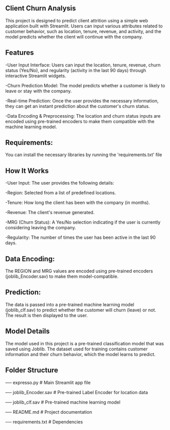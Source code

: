## Client Churn Analysis
This project is designed to predict client attrition using a simple web application built with Streamlit. 
Users can input various attributes related to customer behavior, such as location, tenure, revenue, and activity, and the model predicts whether the client will continue with the company.

## Features

-User Input Interface:
Users can input the location, tenure, revenue, churn status (Yes/No), and regularity (activity in the last 90 days) through interactive Streamlit widgets.

-Churn Prediction Model:
The model predicts whether a customer is likely to leave or stay with the company.

-Real-time Prediction:
Once the user provides the necessary information, they can get an instant prediction about the customer's churn status.

-Data Encoding & Preprocessing:
The location and churn status inputs are encoded using pre-trained encoders to make them compatible with the machine learning model.


## Requirements:

You can install the necessary libraries by running the 'requirements.txt' file

## How It Works

-User Input:
The user provides the following details:

-Region: Selected from a list of predefined locations.

-Tenure: How long the client has been with the company (in months).

-Revenue: The client's revenue generated.

-MRG (Churn Status): A Yes/No selection indicating if the user is currently considering leaving the company.

-Regularity: The number of times the user has been active in the last 90 days.

## Data Encoding:

The REGION and MRG values are encoded using pre-trained encoders (joblib_Encoder.sav) to make them model-compatible.

## Prediction:

The data is passed into a pre-trained machine learning model (joblib_clf.sav) to predict whether the customer will churn (leave) or not. The result is then displayed to the user.


## Model Details

The model used in this project is a pre-trained classification model that was saved using Joblib. The dataset used for training contains customer information and their churn behavior, which the model learns to predict.


## Folder Structure

── expresso.py                # Main Streamlit app file


── joblib_Encoder.sav         # Pre-trained Label Encoder for location data

── joblib_clf.sav             # Pre-trained machine learning model

── README.md                   # Project documentation

── requirements.txt            # Dependencies



